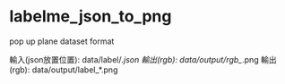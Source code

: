 # labelme_json_to_png
pop up plane dataset format

輸入(json放置位置): data/label/*.json
輸出(rgb): data/output/rgb_*.png
輸出(rgb): data/output/label_*.png
